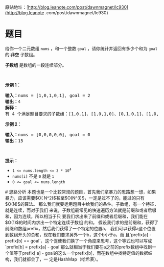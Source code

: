 原贴地址：[http://blog.leanote.com/post/dawnmagnet/lc930](http://blog.leanote
.com/post/dawnmagnet/lc930)
# 题目
<p>给你一个二元数组 <code>nums</code> ，和一个整数 <code>goal</code> 
，请你统计并返回有多少个和为 <code>goal</code> 的<strong> 非空</strong> 
子数组。</p>
<p><strong>子数组</strong> 是数组的一段连续部分。</p>
<p>&nbsp;</p>
<p><strong>示例 1：</strong></p>
<pre><strong>输入：</strong>nums = [1,0,1,0,1], goal = 2
<strong>输出：</strong>4
<strong>解释：</strong>
有 4 个满足题目要求的子数组：[1,0,1]、[1,0,1,0]、[0,1,0,1]、[1,0,1]
</pre>
<p><strong>示例 2：</strong></p>
<pre><strong>输入：</strong>nums = [0,0,0,0,0], goal = 0
<strong>输出：</strong>15
</pre>
<p>&nbsp;</p>
<p><strong>提示：</strong></p>
<ul>
    <li><code>1 &lt;= nums.length &lt;= 3 * 10<sup>4</sup></code></li>
    <li><code>nums[i]</code> 不是 <code>0</code> 就是 <code>1</code></li>
    <li><code>0 &lt;= goal &lt;= nums.length</code></li>
</ul>
# 思路分析
本题也是一个比较常规的题目，首先我们拿暴力的思路想一想，如果暴力，应该需要$O(
N^2)$甚至$O(N^3)$，一定是过不了的，能过的只有$O(N)$的算法。  
那么我们就要运用题目中给我们的条件。子数组，有一个特征，就是连续，而对于我们
来说，子数组最常见的快速遍历方法就是前缀和或者后缀和，因为连续，所以相当于只
要我们求出来了前缀和或者后缀和，我们能在$O(1)$的时间内求出一个特定连续子数组
的和。
假设我们求的是前缀和，获得了前缀和数组prefix，然后我们获得了一个特定的位置a，
我们可以获得a这个位置到数组开头的总和，现在我们要求另外一个b，这个b小于a，而
且`prefix[a] - prefix[b] == 
goal`，这个促使我们换了一个角度来思考，这个等式也可以写成`prefix[b] = 
prefix[a] - goal`那么就相当于我们要在a之前的prefix数组中找到一个值等于prefix[
a] - goal的这么一个prefix[b]，而在数组中找特定值的数据结构，我们就都会了，一
定是HashMap（哈希表）。